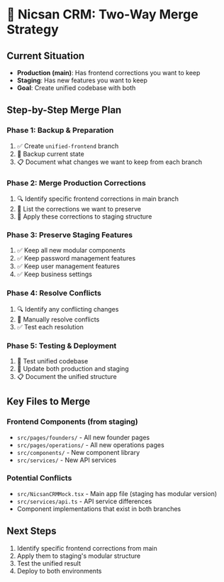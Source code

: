 # 🔄 Nicsan CRM: Two-Way Merge Strategy

## Current Situation
- **Production (main)**: Has frontend corrections you want to keep
- **Staging**: Has new features you want to keep
- **Goal**: Create unified codebase with both

## Step-by-Step Merge Plan

### Phase 1: Backup & Preparation
1. ✅ Create `unified-frontend` branch
2. 🔄 Backup current state
3. 📋 Document what changes we want to keep from each branch

### Phase 2: Merge Production Corrections
1. 🔍 Identify specific frontend corrections in main branch
2. 📝 List the corrections we want to preserve
3. 🔄 Apply these corrections to staging structure

### Phase 3: Preserve Staging Features
1. ✅ Keep all new modular components
2. ✅ Keep password management features
3. ✅ Keep user management features
4. ✅ Keep business settings

### Phase 4: Resolve Conflicts
1. 🔍 Identify any conflicting changes
2. 🔧 Manually resolve conflicts
3. ✅ Test each resolution

### Phase 5: Testing & Deployment
1. 🧪 Test unified codebase
2. 🚀 Update both production and staging
3. 📋 Document the unified structure

## Key Files to Merge

### Frontend Components (from staging)
- `src/pages/founders/` - All new founder pages
- `src/pages/operations/` - All new operations pages
- `src/components/` - New component library
- `src/services/` - New API services

### Potential Conflicts
- `src/NicsanCRMMock.tsx` - Main app file (staging has modular version)
- `src/services/api.ts` - API service differences
- Component implementations that exist in both branches

## Next Steps
1. Identify specific frontend corrections from main
2. Apply them to staging's modular structure
3. Test the unified result
4. Deploy to both environments

